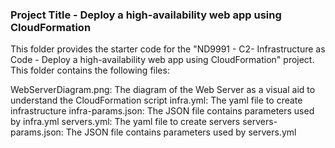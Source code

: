### Project Title - Deploy a high-availability web app using CloudFormation
This folder provides the starter code for the "ND9991 - C2- Infrastructure as Code - Deploy a high-availability web app using CloudFormation" project. This folder contains the following files:

WebServerDiagram.png: The diagram of the Web Server as a visual aid to understand the CloudFormation script
infra.yml: The yaml file to create infrastructure
infra-params.json: The JSON file contains parameters used by infra.yml
servers.yml: The yaml file to create servers
servers-params.json: The JSON file contains parameters used by servers.yml